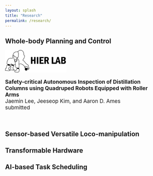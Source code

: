 ```yaml
---
layout: splash
title: "Research"
permalink: /research/
---
```


## Whole-body Planning and Control

<img src="/assets/images/logo.jpg" float="left" width="200px" margin-right="5px"/>
<p style="font-size:13pt;">
  <b>Safety-critical Autonomous Inspection of Distillation Columns using Quadruped Robots Equipped with Roller Arms</b> <br>
  Jaemin Lee, Jeeseop Kim, and Aaron D. Ames <br>
  submitted 
</p>

<br clear="left"/>

## Sensor-based Versatile Loco-manipulation



## Transformable Hardware



## AI-based Task Scheduling


